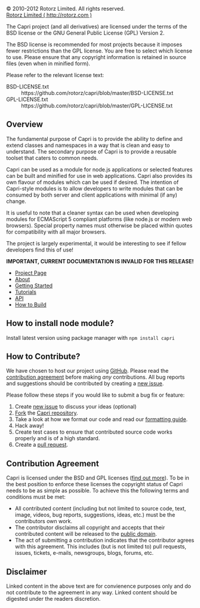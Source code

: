 &copy; 2010-2012 Rotorz Limited. All rights reserved.<br />
[Rotorz Limited ( http://rotorz.com )](http://www.rotorz.com)

The Capri project (and all derivatives) are licensed under the terms of the BSD license or
the GNU General Public License (GPL) Version 2.

The BSD license is recommended for most projects because it imposes fewer restrictions
than the GPL license. You are free to select which license to use. Please ensure that any
copyright information is retained in source files (even when in minified form).

Please refer to the relevant license text:
<dl>
   <dt>BSD-LICENSE.txt</dt>
   <dd>https://github.com/rotorz/capri/blob/master/BSD-LICENSE.txt</dd>
   <dt>GPL-LICENSE.txt</dt>
   <dd>https://github.com/rotorz/capri/blob/master/GPL-LICENSE.txt</dd>
</dl>

## Overview
The fundamental purpose of Capri is to provide the ability to define and extend classes
and namespaces in a way that is clean and easy to understand. The secondary purpose of
Capri is to provide a reusable toolset that caters to common needs.

Capri can be used as a module for node.js applications or selected features can be built
and minified for use in web applications. Capri also provides its own flavour of modules
which can be used if desired. The intention of Capri-style modules is to allow developers
to write modules that can be consumed by both server and client applications with minimal
(if any) change.

It is useful to note that a cleaner syntax can be used when developing modules for
ECMAScript 5 compliant platforms (like node.js or modern web browsers). Special property
names must otherwise be placed within quotes for compatibility with all major browsers.

The project is largely experimental, it would be interesting to see if fellow developers
find this of use!

**IMPORTANT, CURRENT DOCUMENTATION IS INVALID FOR THIS RELEASE!**

 - [Project Page](http://capri.rotorz.com)
 - [About](http://capri.rotorz.com/about.html)
 - [Getting Started](http://capri.rotorz.com/getting-started.html)
 - [Tutorials](http://capri.rotorz.com/tutorial/index.html)
 - [API](http://capri.rotorz.com/docs/global.html)
 - [How to Build](http://capri.rotorz.com/how-to-build.html)

## How to install node module?
Install latest version using package manager with `npm install capri`

## How to Contribute?
We have chosen to host our project using [GitHub](http://www.github.com). Please read
the [contribution agreement](#contribution-agreement) before making *any* contributions.
All bug reports and suggestions should be contributed by creating a
[new issue](https://github.com/rotorz/capri/issues/new).

Please follow these steps if you would like to submit a bug fix or feature:

 1. Create [new issue](https://github.com/rotorz/capri/issues/new) to discuss your ideas (optional)
 2. [Fork](http://help.github.com/fork-a-repo/) the [Capri repository](https://github.com/rotorz/capri).
 3. Take a look at how we format our code and read our [formatting guide](http://capri.rotorz.com/formatting-guide.html).
 4. Hack away!
 5. Create test cases to ensure that contributed source code works properly and is of a high standard.
 6. Create a [pull request](http://help.github.com/send-pull-requests).

## Contribution Agreement
Capri is licensed under the BSD and GPL licenses ([find out more](http://capri.rotorz.com/license.html)).
To be in the best position to enforce these licenses the copyright status of Capri needs
to be as simple as possible. To achieve this the following terms and conditions must be met:

 - All contributed content (including but not limited to source code, text, image, videos,
   bug reports, suggestions, ideas, etc.) must be the contributors own work.
 - The contributor disclaims all copyright and accepts that their contributed content will
   be released to the [public domain](http://en.wikipedia.org/wiki/Public_domain).
 - The act of submitting a contribution indicates that the contributor agrees with this
   agreement. This includes (but is not limited to) pull requests, issues, tickets, e-mails,
   newsgroups, blogs, forums, etc.

## Disclaimer
Linked content in the above text are for convienence purposes only and do not contribute
to the agreement in any way. Linked content should be digested under the readers discretion.
